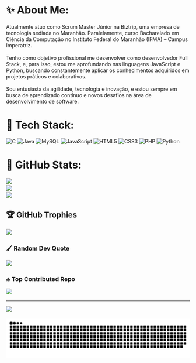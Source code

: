 # ✨ About Me:
Atualmente atuo como Scrum Master Júnior na Biztrip, uma empresa de tecnologia sediada no Maranhão. Paralelamente, curso Bacharelado em Ciência da Computação no Instituto Federal do Maranhão (IFMA) – Campus Imperatriz.<br><br>Tenho como objetivo profissional me desenvolver como desenvolvedor Full Stack, e, para isso, estou me aprofundando nas linguagens JavaScript e Python, buscando constantemente aplicar os conhecimentos adquiridos em projetos práticos e colaborativos.<br><br>Sou entusiasta da agilidade, tecnologia e inovação, e estou sempre em busca de aprendizado contínuo e novos desafios na área de desenvolvimento de software.


# 💾 Tech Stack:
![C](https://img.shields.io/badge/c-%2300599C.svg?style=for-the-badge&logo=c&logoColor=white) ![Java](https://img.shields.io/badge/java-%23ED8B00.svg?style=for-the-badge&logo=openjdk&logoColor=white) ![MySQL](https://img.shields.io/badge/mysql-4479A1.svg?style=for-the-badge&logo=mysql&logoColor=white) ![JavaScript](https://img.shields.io/badge/javascript-%23323330.svg?style=for-the-badge&logo=javascript&logoColor=%23F7DF1E) ![HTML5](https://img.shields.io/badge/html5-%23E34F26.svg?style=for-the-badge&logo=html5&logoColor=white) ![CSS3](https://img.shields.io/badge/css3-%231572B6.svg?style=for-the-badge&logo=css3&logoColor=white) ![PHP](https://img.shields.io/badge/php-%23777BB4.svg?style=for-the-badge&logo=php&logoColor=white) ![Python](https://img.shields.io/badge/python-3670A0?style=for-the-badge&logo=python&logoColor=ffdd54)
# 🧮 GitHub Stats:
![](https://github-readme-stats.vercel.app/api?username=Andloc-Loi&theme=dark&hide_border=false&include_all_commits=false&count_private=false)<br/>
![](https://nirzak-streak-stats.vercel.app/?user=Andloc-Loi&theme=dark&hide_border=false)<br/>
![](https://github-readme-stats.vercel.app/api/top-langs/?username=Andloc-Loi&theme=dark&hide_border=false&include_all_commits=false&count_private=false&layout=compact)

## 🏆 GitHub Trophies
![](https://github-profile-trophy.vercel.app/?username=Andloc-Loi&theme=radical&no-frame=false&no-bg=true&margin-w=4)

### 🖌️ Random Dev Quote
![](https://quotes-github-readme.vercel.app/api?type=horizontal&theme=radical)

### 🔝 Top Contributed Repo
![](https://github-contributor-stats.vercel.app/api?username=Andloc-Loi&limit=5&theme=dark&combine_all_yearly_contributions=true)

---
[![](https://visitcount.itsvg.in/api?id=Andloc-Loi&icon=0&color=0)](https://visitcount.itsvg.in)

<!-- Proudly created with GPRM ( https://gprm.itsvg.in ) -->

<picture>
  <source media="(prefers-color-scheme: dark)" srcset="https://raw.githubusercontent.com/Andloc-Loi/Andloc-Loi/output/github-snake-dark.svg" />
  <source media="(prefers-color-scheme: light)" srcset="https://raw.githubusercontent.com/Andloc-Loi/Andloc-Loi/output/github-snake.svg" />
  <img alt="github-snake" src="https://raw.githubusercontent.com/Andloc-Loi/Andloc-Loi/output/github-snake.svg" />
</picture>
